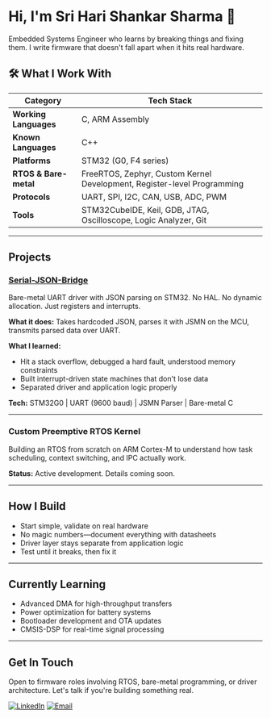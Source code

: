# Hi, I'm Sri Hari Shankar Sharma 👋

Embedded Systems Engineer who learns by breaking things and fixing them. I write firmware that doesn't fall apart when it hits real hardware.


## 🛠️ What I Work With

| Category | Tech Stack |
|----------|------------|
| **Working Languages** | C, ARM Assembly |
| **Known Languages** | C++ |
| **Platforms** | STM32 (G0, F4 series) |
| **RTOS & Bare-metal** | FreeRTOS, Zephyr, Custom Kernel Development, Register-level Programming |
| **Protocols** | UART, SPI, I2C, CAN, USB, ADC, PWM |
| **Tools** | STM32CubeIDE, Keil, GDB, JTAG, Oscilloscope, Logic Analyzer, Git |

---

## Projects

### [Serial-JSON-Bridge](https://github.com/yourusername/serial-json-bridge)
Bare-metal UART driver with JSON parsing on STM32. No HAL. No dynamic allocation. Just registers and interrupts.

**What it does:** Takes hardcoded JSON, parses it with JSMN on the MCU, transmits parsed data over UART.

**What I learned:**
- Hit a stack overflow, debugged a hard fault, understood memory constraints
- Built interrupt-driven state machines that don't lose data
- Separated driver and application logic properly

**Tech:** STM32G0 | UART (9600 baud) | JSMN Parser | Bare-metal C

---

### Custom Preemptive RTOS Kernel
Building an RTOS from scratch on ARM Cortex-M to understand how task scheduling, context switching, and IPC actually work.

**Status:** Active development. Details coming soon.

---

## How I Build

- Start simple, validate on real hardware
- No magic numbers—document everything with datasheets
- Driver layer stays separate from application logic
- Test until it breaks, then fix it

---

## Currently Learning

- Advanced DMA for high-throughput transfers
- Power optimization for battery systems
- Bootloader development and OTA updates
- CMSIS-DSP for real-time signal processing

---

## Get In Touch

Open to firmware roles involving RTOS, bare-metal programming, or driver architecture. Let's talk if you're building something real.

 [![LinkedIn](https://img.shields.io/badge/LinkedIn-0077B5?style=for-the-badge&logo=linkedin&logoColor=white)](https://www.linkedin.com/in/sriharishankarsharma/)
 [![Email](https://img.shields.io/badge/Email-D14836?style=for-the-badge&logo=gmail&logoColor=white)](mailto:sriharijosyula@gmail.com)
